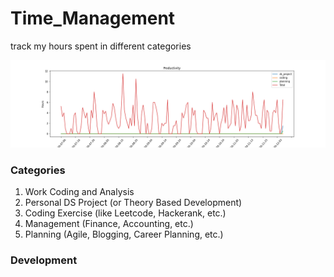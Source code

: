 # Time_Management
track my hours spent in different categories

![current_progress](time_sheet.png)

### Categories
1. Work Coding and Analysis
2. Personal DS Project (or Theory Based Development)
3. Coding Exercise (like Leetcode, Hackerank, etc.)
4. Management (Finance, Accounting, etc.)
5. Planning (Agile, Blogging, Career Planning, etc.)

### Development
